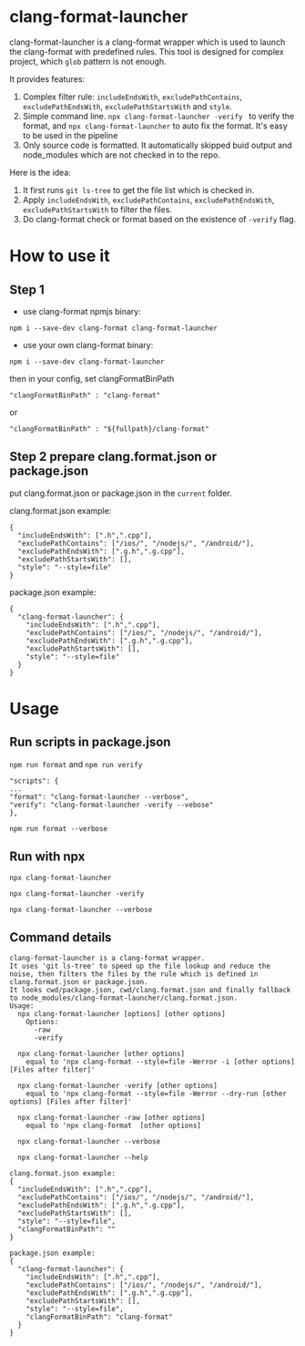 # clang-format-launcher

clang-format-launcher is a clang-format wrapper which is used to launch the clang-format with predefined rules.
This tool is designed for complex project, which `glob` pattern is not enough.

It provides features:

1. Complex filter rule: `includeEndsWith`, `excludePathContains`, `excludePathEndsWith`, `excludePathStartsWith` and `style`.
2. Simple command line. `npx clang-format-launcher -verify ` to verify the format, and `npx clang-format-launcher` to auto fix the format. It's easy to be used in the pipeline
3. Only source code is formatted. It automatically skipped buid output and node_modules which are not checked in to the repo.

Here is the idea:

1. It first runs `git ls-tree` to get the file list which is checked in.
2. Apply `includeEndsWith`, `excludePathContains`, `excludePathEndsWith`, `excludePathStartsWith` to filter the files.
3. Do clang-format check or format based on the existence of `-verify` flag.

# How to use it

## Step 1

- use clang-format npmjs binary:

```
npm i --save-dev clang-format clang-format-launcher
```

- use your own clang-format binary:

```
npm i --save-dev clang-format-launcher
```

then in your config, set clangFormatBinPath

```
"clangFormatBinPath" : "clang-format"
```

or

```
"clangFormatBinPath" : "${fullpath}/clang-format"
```

## Step 2 prepare clang.format.json or package.json

put clang.format.json or package.json in the `current` folder.

clang.format.json example:

```
{
  "includeEndsWith": [".h",".cpp"],
  "excludePathContains": ["/ios/", "/nodejs/", "/android/"],
  "excludePathEndsWith": [".g.h",".g.cpp"],
  "excludePathStartsWith": [],
  "style": "--style=file"
}
```

package.json example:

```
{
  "clang-format-launcher": {
    "includeEndsWith": [".h",".cpp"],
    "excludePathContains": ["/ios/", "/nodejs/", "/android/"],
    "excludePathEndsWith": [".g.h",".g.cpp"],
    "excludePathStartsWith": [],
    "style": "--style=file"
  }
}
```

# Usage

## Run scripts in package.json

`npm run format` and `npm run verify`

```
"scripts": {
...
"format": "clang-format-launcher --verbose",
"verify": "clang-format-launcher -verify --vebose"
},
```

`npm run format --verbose`

## Run with npx

`npx clang-format-launcher`

`npx clang-format-launcher -verify`

`npx clang-format-launcher --verbose`

## Command details

```
clang-format-launcher is a clang-format wrapper.
It uses 'git ls-tree' to speed up the file lookup and reduce the noise, then filters the files by the rule which is defined in clang.format.json or package.json.
It looks cwd/package.json, cwd/clang.format.json and finally fallback to node_modules/clang-format-launcher/clang.format.json.
Usage:
  npx clang-format-launcher [options] [other options]
    Options:
      -raw
      -verify

  npx clang-format-launcher [other options]
    equal to 'npx clang-format --style=file -Werror -i [other options] [Files after filter]'

  npx clang-format-launcher -verify [other options]
    equal to 'npx clang-format --style=file -Werror --dry-run [other options] [Files after filter]'

  npx clang-format-launcher -raw [other options]
    equal to 'npx clang-format  [other options]

  npx clang-format-launcher --verbose

  npx clang-format-launcher --help

clang.format.json example:
{
  "includeEndsWith": [".h",".cpp"],
  "excludePathContains": ["/ios/", "/nodejs/", "/android/"],
  "excludePathEndsWith": [".g.h",".g.cpp"],
  "excludePathStartsWith": [],
  "style": "--style=file",
  "clangFormatBinPath": ""
}

package.json example:
{
  "clang-format-launcher": {
    "includeEndsWith": [".h",".cpp"],
    "excludePathContains": ["/ios/", "/nodejs/", "/android/"],
    "excludePathEndsWith": [".g.h",".g.cpp"],
    "excludePathStartsWith": [],
    "style": "--style=file",
    "clangFormatBinPath": "clang-format"
  }
}

```
